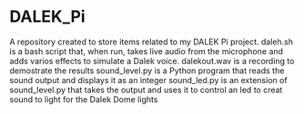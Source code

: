 # DALEK_Pi
A repository created to store items related to my DALEK Pi project.
daleh.sh is a bash script that, when run, takes live audio from the microphone and adds varios effects to simulate a Dalek voice.
dalekout.wav is a recording to demostrate the results
sound_level.py is a Python program that reads the sound output and displays it as an integer
sound_led.py is an extension of sound_level.py that takes the output and uses it to control an led to creat sound to light for the Dalek Dome lights
